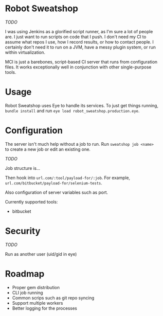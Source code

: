 # Robot Sweatshop

_TODO_

I was using Jenkins as a glorified script runner, as I'm sure a lot of people are.
I just want to run scripts on code that I push.
I don't need my CI to assume what repos I use, how I record results, or how to contact people.
I certainly don't need it to run on a JVM, have a messy plugin system, or run within virtualization.

MCI is just a barebones, script-based CI server that runs from configuration files.
It works exceptionally well in conjunction with other single-purpose tools.

# Usage

Robot Sweatshop uses Eye to handle its services. To just get things running, `bundle install` and run `eye load robot_sweatshop.production.eye`.

# Configuration

The server isn't much help without a job to run. Run `sweatshop job <name>` to create a new job or edit an existing one.

_TODO_

Job structure is...

Then hook into `url.com/:tool/payload-for/:job`. For example, `url.com/bitbucket/payload-for/selenium-tests`.

Also configuration of server variables such as port.

Currently supported tools:
- bitbucket

# Security

_TODO_

Run as another user (uid/gid in eye)

# Roadmap

- Proper gem distribution
- CLI job running
- Common scrips such as git repo syncing
- Support multiple workers
- Better logging for the processes
